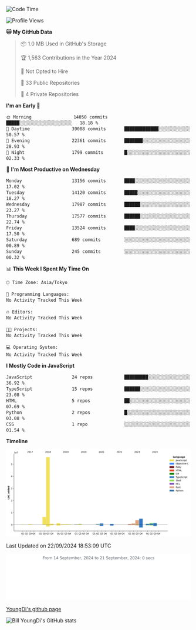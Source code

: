 <!--START_SECTION:waka-->
![Code Time](http://img.shields.io/badge/Code%20Time-951%20hrs%2054%20mins-blue)

![Profile Views](http://img.shields.io/badge/Profile%20Views-0-blue)

**🐱 My GitHub Data** 

> 📦 1.0 MB Used in GitHub's Storage 
 > 
> 🏆 1,563 Contributions in the Year 2024
 > 
> 🚫 Not Opted to Hire
 > 
> 📜 33 Public Repositories 
 > 
> 🔑 4 Private Repositories 
 > 
**I'm an Early 🐤** 

```text
🌞 Morning                14050 commits       █████░░░░░░░░░░░░░░░░░░░░   18.18 % 
🌆 Daytime                39088 commits       █████████████░░░░░░░░░░░░   50.57 % 
🌃 Evening                22361 commits       ███████░░░░░░░░░░░░░░░░░░   28.93 % 
🌙 Night                  1799 commits        █░░░░░░░░░░░░░░░░░░░░░░░░   02.33 % 
```
📅 **I'm Most Productive on Wednesday** 

```text
Monday                   13156 commits       ████░░░░░░░░░░░░░░░░░░░░░   17.02 % 
Tuesday                  14120 commits       █████░░░░░░░░░░░░░░░░░░░░   18.27 % 
Wednesday                17987 commits       ██████░░░░░░░░░░░░░░░░░░░   23.27 % 
Thursday                 17577 commits       ██████░░░░░░░░░░░░░░░░░░░   22.74 % 
Friday                   13524 commits       ████░░░░░░░░░░░░░░░░░░░░░   17.50 % 
Saturday                 689 commits         ░░░░░░░░░░░░░░░░░░░░░░░░░   00.89 % 
Sunday                   245 commits         ░░░░░░░░░░░░░░░░░░░░░░░░░   00.32 % 
```


📊 **This Week I Spent My Time On** 

```text
🕑︎ Time Zone: Asia/Tokyo

💬 Programming Languages: 
No Activity Tracked This Week

🔥 Editors: 
No Activity Tracked This Week

🐱‍💻 Projects: 
No Activity Tracked This Week

💻 Operating System: 
No Activity Tracked This Week
```

**I Mostly Code in JavaScript** 

```text
JavaScript               24 repos            █████████░░░░░░░░░░░░░░░░   36.92 % 
TypeScript               15 repos            ██████░░░░░░░░░░░░░░░░░░░   23.08 % 
HTML                     5 repos             ██░░░░░░░░░░░░░░░░░░░░░░░   07.69 % 
Python                   2 repos             █░░░░░░░░░░░░░░░░░░░░░░░░   03.08 % 
CSS                      1 repo              ░░░░░░░░░░░░░░░░░░░░░░░░░   01.54 % 
```



**Timeline**

![Lines of Code chart](https://raw.githubusercontent.com/Youngdi/Youngdi/master/assets/bar_graph.png)


 Last Updated on 22/09/2024 18:53:09 UTC
<!--END_SECTION:waka-->

![wakatime](./images/stat.svg)

[YoungDi's github page](https://youngdi.github.io)

![Bill YoungDi's GitHub stats](https://github-readme-stats.vercel.app/api?username=youngdi&count_private=true&show_icons=true)
